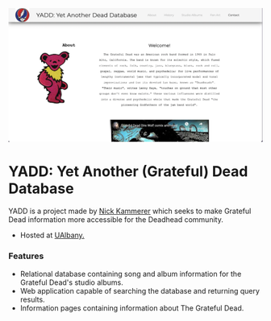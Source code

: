 ![YADD Site Screenshot](images/screenshots/screenshot01.png) 

# YADD: Yet Another (Grateful) Dead Database
YADD is a project made by [Nick Kammerer](mailto:nkammerer@albany.edu) which seeks to make  Grateful Dead information more accessible for the Deadhead community.
- Hosted at [UAlbany.](https://albany.edu/~nk677984/INF201/YADD)

### Features

- Relational database containing song and album information for the Grateful Dead's studio albums.
- Web application capable of searching the database and returning query results.
- Information pages containing information about The Grateful Dead. 
